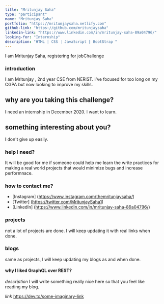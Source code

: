 ```yaml
---
title: "Mritunjay Saha"
type: "participant"
name: "Mritunjay Saha"
portfolio: "https://mritunjaysaha.netlify.com"
github-link: "https://github.com/mritunjaysaha"
linkedin-link: "https://www.linkedin.com/in/mritunjay-saha-89a04796/"
looking-for: "Internship"
description: "HTML | CSS | JavaScript | BootStrap "
---
```


I am Mritunjay Saha, registering for jobChallenge

### introduction

I am Mritunjay , 2nd year CSE from NERIST.
I've focused for too long on my CGPA but now looking to 
improve my skills.

## why are you taking this challenge?

I need an internship in December 2020.
I want to learn.

## something interesting about you?

I don't give up easily.

### help I need?

It will be good for me if someone could help me learn the write practices for 
making a real world projects that would minimize bugs and increase performnace.

### how to contact me?
- [Instagram] (https://www.instagram.com/themritunjaysaha/)
- [Twitter] (https://twitter.com/MritunjaySaha1)
- [LinkedIn] (https://www.linkedin.com/in/mritunjay-saha-89a04796/)

### projects

not a lot of projects are done. I will keep updating it with real links when done.

### blogs

same as projects, I will keep updating my blogs as and when done.

#### why I liked GraphQL over REST?

_description_ I will write something really nice here so that you feel like reading my blog.

_link_ https://dev.to/some-imaginary-link
